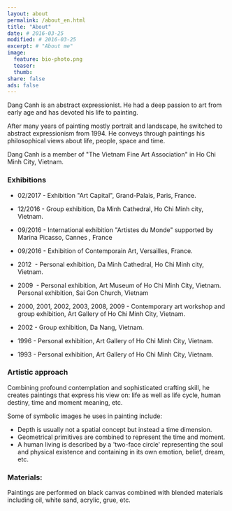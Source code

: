 ```yaml
---
layout: about
permalink: /about_en.html
title: "About"
date: # 2016-03-25
modified: # 2016-03-25
excerpt: # "About me"
image:
  feature: bio-photo.png
  teaser:
  thumb:
share: false
ads: false
---
```


Dang Canh is an abstract expressionist. He had a deep passion to art from early age and has devoted his life to painting.

After many years of painting mostly portrait and landscape, he switched to abstract expressionism from 1994. He conveys through paintings his philosophical views about life, people, space and time.

Dang Canh is a member of "The Vietnam Fine Art Association" in Ho Chi Minh City, Vietnam.

### Exhibitions
- 02/2017 -
Exhibition "Art Capital", Grand-Palais, Paris, France.

- 12/2016 -
Group exhibition, Da Minh Cathedral, Ho Chi Minh city, Vietnam.

- 09/2016 -
International exhibition "Artistes du Monde" supported by Marina Picasso, Cannes , France

- 09/2016 -
Exhibition of Contemporain Art, Versailles, France.

-	2012  -
Personal exhibition, Da Minh Cathedral, Ho Chi Minh city, Vietnam.
-	2009  -
Personal exhibition, Art Museum of Ho Chi Minh City, Vietnam.
Personal exhibition, Sai Gon Church, Vietnam
-	2000, 2001, 2002,
2003, 2008, 2009 -
Contemporary art workshop and group exhibition, Art Gallery of Ho Chi Minh City, Vietnam.
-	2002 -
Group exhibition, Da Nang, Vietnam.
-	1996 -
Personal exhibition, Art Gallery of Ho Chi Minh City, Vietnam.
-	1993 -
Personal exhibition, Art Gallery of Ho Chi Minh City, Vietnam.

### Artistic approach

Combining profound contemplation and sophisticated crafting skill, he creates paintings that express his view on: life as well as life cycle, human destiny, time and moment meaning, etc.

Some of symbolic images he uses in painting include:
- Depth is usually not a spatial concept but instead a time dimension.
- Geometrical primitives are combined to represent the time and moment.
- A human living is described by a 'two-face circle' representing the soul and physical existence and containing in its own emotion, belief, dream, etc.

### Materials: 

Paintings are performed on black canvas combined with blended materials including oil, white sand, acrylic, grue, etc.
